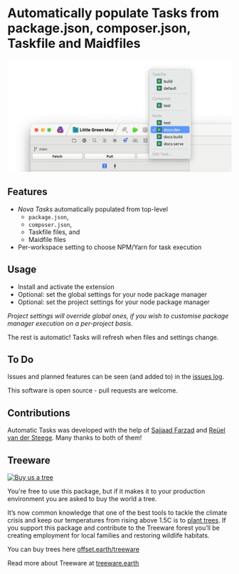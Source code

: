# Automatically populate Tasks from package.json, composer.json, Taskfile and Maidfiles

![Screenshot](https://raw.githubusercontent.com/little-green-man/nova-taskfinder/master/.github/images/screenshot.png)

## Features

- _Nova Tasks_ automatically populated from top-level
  - `package.json`,
  - `composer.json`,
  - Taskfile files, and
  - Maidfile files
- Per-workspace setting to choose NPM/Yarn for task execution

## Usage

- Install and activate the extension
- Optional: set the global settings for your node package manager
- Optional: set the project settings for your node package manager

_Project settings will override global ones, if you wish to customise package manager execution on a per-project basis._

The rest is automatic! Tasks will refresh when files and settings change.

## To Do

Issues and planned features can be seen (and added to) in the [issues log](https://github.com/little-green-man/nova-taskfinder/issues).

This software is open source - pull requests are welcome.

## Contributions

Automatic Tasks was developed with the help of [Sajjaad Farzad](https://github.com/theMackabu) and [Reüel van der Steege](https://github.com/rvdsteege). Many thanks to both of them!

## Treeware

[![Buy us a tree](https://img.shields.io/badge/Treeware-%F0%9F%8C%B3-lightgreen?style=for-the-badge)](https://offset.earth/treeware?gift-trees)

You're free to use this package, but if it makes it to your production environment you are asked to buy the world a tree.

It’s now common knowledge that one of the best tools to tackle the climate crisis and keep our temperatures from rising above 1.5C is to <a href="https://www.bbc.co.uk/news/science-environment-48870920">plant trees</a>. If you support this package and contribute to the Treeware forest you’ll be creating employment for local families and restoring wildlife habitats.

You can buy trees here [offset.earth/treeware](https://offset.earth/treeware?gift-trees)

Read more about Treeware at [treeware.earth](http://treeware.earth)
